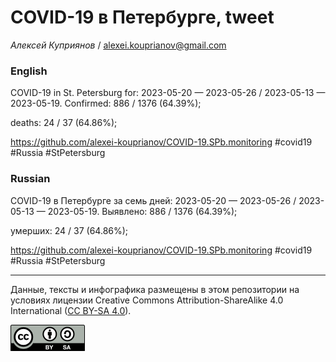 COVID-19 в Петербурге, tweet
============================

*Алексей Куприянов* /
<a href="mailto:alexei.kouprianov@gmail.com" class="email">alexei.kouprianov@gmail.com</a>

### English

COVID-19 in St. Petersburg for: 2023-05-20 — 2023-05-26 / 2023-05-13 —
2023-05-19. Сonfirmed: 886 / 1376 (64.39%);
<!-- hospitalized: 0 /  96 (0%); --> deaths: 24 / 37 (64.86%);
<a href="https://github.com/alexei-kouprianov/COVID-19.SPb.monitoring" class="uri">https://github.com/alexei-kouprianov/COVID-19.SPb.monitoring</a>
\#covid19 \#Russia \#StPetersburg

### Russian

COVID-19 в Петербурге за семь дней: 2023-05-20 — 2023-05-26 / 2023-05-13
— 2023-05-19. Выявлено: 886 / 1376 (64.39%);
<!-- госпитализировано: 0 /  96 (0%); --> умерших: 24 / 37 (64.86%);
<a href="https://github.com/alexei-kouprianov/COVID-19.SPb.monitoring" class="uri">https://github.com/alexei-kouprianov/COVID-19.SPb.monitoring</a>
\#covid19 \#Russia \#StPetersburg

------------------------------------------------------------------------

Данные, тексты и инфографика размещены в этом репозитории на условиях
лицензии Creative Commons Attribution-ShareAlike 4.0 International ([CC
BY-SA 4.0](https://creativecommons.org/licenses/by-sa/4.0/)).

![](../misc/CC-BY-SA-icon.png "CC-BY-SA")
